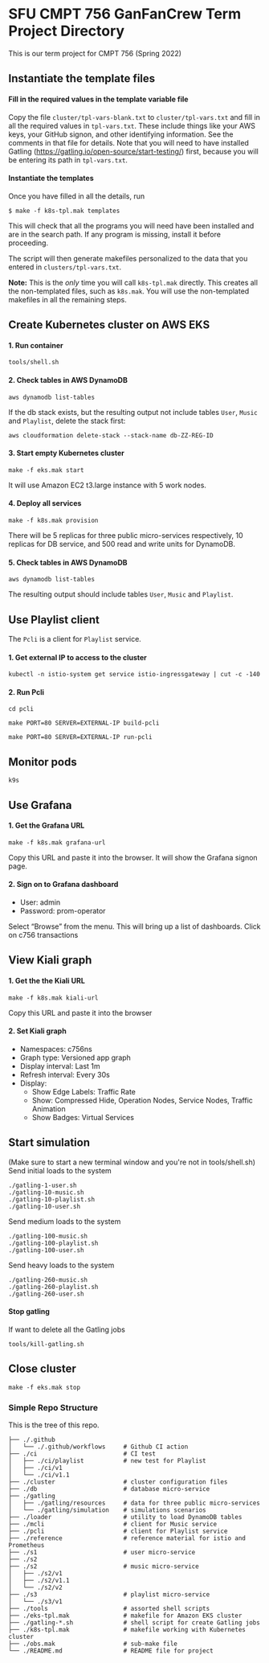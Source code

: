 # SFU CMPT 756 GanFanCrew Term Project Directory

This is our term project for CMPT 756 (Spring 2022)


## Instantiate the template files

#### Fill in the required values in the template variable file

Copy the file `cluster/tpl-vars-blank.txt` to `cluster/tpl-vars.txt`
and fill in all the required values in `tpl-vars.txt`.  These include
things like your AWS keys, your GitHub signon, and other identifying
information.  See the comments in that file for details. Note that you
will need to have installed Gatling
(https://gatling.io/open-source/start-testing/) first, because you
will be entering its path in `tpl-vars.txt`.

#### Instantiate the templates

Once you have filled in all the details, run

~~~
$ make -f k8s-tpl.mak templates
~~~

This will check that all the programs you will need have been
installed and are in the search path.  If any program is missing,
install it before proceeding.

The script will then generate makefiles personalized to the data that
you entered in `clusters/tpl-vars.txt`.

**Note:** This is the *only* time you will call `k8s-tpl.mak`
directly. This creates all the non-templated files, such as
`k8s.mak`.  You will use the non-templated makefiles in all the
remaining steps.


## Create Kubernetes cluster on AWS EKS

#### 1. Run container
~~~
tools/shell.sh
~~~

#### 2. Check tables in AWS DynamoDB
~~~
aws dynamodb list-tables
~~~
If the db stack exists, but the resulting output not include tables `User`, `Music` and `Playlist`, delete the stack first:
~~~
aws cloudformation delete-stack --stack-name db-ZZ-REG-ID
~~~

#### 3. Start empty Kubernetes cluster
~~~
make -f eks.mak start
~~~
It will use Amazon EC2 t3.large instance with 5 work nodes.

#### 4. Deploy all services
~~~
make -f k8s.mak provision
~~~
There will be 5 replicas for three public micro-services respectively, 10 replicas for DB service, and 500 read and write units for DynamoDB.

#### 5. Check tables in AWS DynamoDB
~~~
aws dynamodb list-tables
~~~
The resulting output should include tables `User`, `Music` and `Playlist`.


## Use Playlist client 
The `Pcli` is a client for `Playlist` service.

#### 1. Get external IP to access to the cluster
~~~
kubectl -n istio-system get service istio-ingressgateway | cut -c -140
~~~

#### 2. Run Pcli
~~~
cd pcli
~~~
~~~
make PORT=80 SERVER=EXTERNAL-IP build-pcli
~~~
~~~
make PORT=80 SERVER=EXTERNAL-IP run-pcli
~~~

## Monitor pods
~~~
k9s
~~~

## Use Grafana
#### 1. Get the Grafana URL
~~~
make -f k8s.mak grafana-url
~~~
Copy this URL and paste it into the browser. It will show the Grafana signon page.

#### 2. Sign on to Grafana dashboard
* User: admin
* Password: prom-operator

Select “Browse” from the menu. This will bring up a list of dashboards. Click on c756 transactions

## View Kiali graph
#### 1. Get the the Kiali URL
~~~
make -f k8s.mak kiali-url
~~~
Copy this URL and paste it into the browser

#### 2. Set Kiali graph
* Namespaces: c756ns
* Graph type: Versioned app graph
* Display interval: Last 1m
* Refresh interval: Every 30s
* Display:
    * Show Edge Labels: Traffic Rate
    * Show: Compressed Hide, Operation Nodes, Service Nodes, Traffic Animation
    * Show Badges: Virtual Services

## Start simulation
(Make sure to start a new terminal window and you're not in tools/shell.sh)
Send initial loads to the system
~~~
./gatling-1-user.sh
./gatling-10-music.sh
./gatling-10-playlist.sh
./gatling-10-user.sh
~~~
Send medium loads to the system
~~~
./gatling-100-music.sh
./gatling-100-playlist.sh
./gatling-100-user.sh
~~~
Send heavy loads to the system 
~~~
./gatling-260-music.sh
./gatling-260-playlist.sh
./gatling-260-user.sh
~~~

#### Stop gatling
If want to delete all the Gatling jobs
~~~
tools/kill-gatling.sh
~~~

## Close cluster
~~~
make -f eks.mak stop
~~~

### Simple Repo Structure

This is the tree of this repo. 
```
├── ./.github	
│   └── ./.github/workflows     # Github CI action
├── ./ci                        # CI test
│   ├── ./ci/playlist           # new test for Playlist
│   ├── ./ci/v1
│   └── ./ci/v1.1
├── ./cluster                   # cluster configuration files 
├── ./db                        # database micro-service
├── ./gatling			        
│   ├── ./gatling/resources     # data for three public micro-services
│   └── ./gatling/simulation    # simulations scenarios
├── ./loader                    # utility to load DynamoDB tables
├── ./mcli                      # client for Music service
├── ./pcli                      # client for Playlist service
├── ./reference                 # reference material for istio and Prometheus
├── ./s1                        # user micro-service
├── ./s2				        
├── ./s2                        # music micro-service
│   ├── ./s2/v1
│   ├── ./s2/v1.1
│   └── ./s2/v2
├── ./s3                        # playlist micro-service
│   └── ./s3/v1
├── ./tools                     # assorted shell scripts
├── ./eks-tpl.mak               # makefile for Amazon EKS cluster
├── ./gatling-*.sh              # shell script for create Gatling jobs
├── ./k8s-tpl.mak               # makefile working with Kubernetes cluster
├── ./obs.mak                   # sub-make file
└── ./README.md                 # README file for project
```